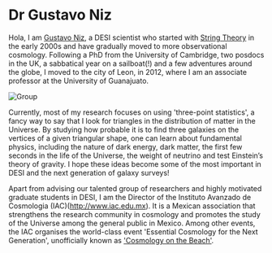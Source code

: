 # Dr Gustavo Niz

Hola, I am [Gustavo Niz](http://fisica.ugto.mx/~gfm/group-members/niz/), a DESI scientist who started with [String Theory](https://en.wikipedia.org/wiki/String_theory) in the early 2000s and have gradually moved to more observational cosmology.
Following a PhD from the University of Cambridge, two posdocs in the UK, a sabbatical year on a sailboat(!) and a few adventures around the globe, I moved
to the city of Leon, in 2012, where I am an associate professor at the University of Guanajuato.

![Group](https://github.com/michaelJwilson/DESI-HighSchool/blob/master/Developers/images/Gustavo.png)

Currently, most of my research focuses on using 'three-point statistics', a fancy way to say that I look for triangles in the distribution of matter in the
Universe.  By studying how probable it is to find three galaxies on the vertices of a given triangular shape, one can learn about fundamental physics, including the nature of dark energy, dark matter, the first few seconds in the life of the Universe, the weight of neutrino and test Einstein’s theory of gravity.
I hope these ideas become some of the most important in DESI and the next generation of galaxy surveys!

Apart from advising our talented group of researchers and highly motivated graduate students in DESI, I am the Director of the Instituto Avanzado de Cosmologia 
(IAC)(http://www.iac.edu.mx).  It is a Mexican association that strengthens the research community in cosmology and promotes the study of the Universe among the 
general public in Mexico.  Among other events, the IAC organises the world-class event 'Essential Cosmology for the Next Generation', unofficially known as 
['Cosmology on the Beach'](http://www.cosmologyonthebeach.com/).
